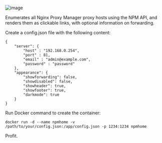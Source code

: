 ![image](https://github.com/billettg/npmhome/assets/3407237/b260331a-7023-4003-8ca8-b3d4f841c979)

Enumerates all Nginx Proxy Manager proxy hosts using the NPM API, and renders them as clickable links, with optional information on forwarding.

Create a config.json file with the following content:

```
{
    "server": {
        "host" : "192.168.0.254",
        "port" : 81,
        "email" : "admin@example.com", 
        "password" : "password"
    },
    "appearance": {
        "showforwarding": false,
        "showdisabled": false,
        "showheader": true,
        "showfooter": true,
        "darkmode": true
    }
}
```

Run Docker command to create the container:

```docker run -d --name npmhome -v /path/to/your/config.json:/app/config.json -p 1234:1234 npmhome```

Profit.
